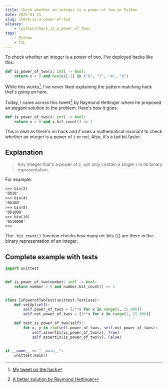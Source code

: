 ```yaml
---
title: Check whether an integer is a power of two in Python
date: 2022-01-21
slug: check-is-a-power-of-two
aliases:
    - /python/check_is_a_power_of_two/
tags:
    - Python
    - TIL
---
```


To check whether an integer is a power of two, I've deployed hacks like this:

```py
def is_power_of_two(x: int) -> bool:
    return x > 0 and hex(x)[-1] in ("0", "2", "4", "8")
```

While this works[^1], I've never liked explaining the pattern matching hack that's going on
here.

Today, I came across this tweet[^2] by Raymond Hettinger where he proposed an elegant
solution to the problem. Here's how it goes:

```py
def is_power_of_two(x: int) -> bool:
    return x > 0 and x.bit_count() == 1
```

This is neat as there's no hack and it uses a mathematical invariant to check whether an
integer is a power of `2` or not. Also, it's a tad bit faster.

## Explanation

> Any integer that's a power of `2`, will only contain a single `1` in its binary
> representation.

For example:

```txt
>>> bin(2)
'0b10'
>>> bin(4)
'0b100'
>>> bin(8)
'0b1000'
>>> bin(16)
'0b10000'
>>>
```

The `.bit_count()` function checks how many on-bits (`1`) are there in the binary
representation of an integer.

## Complete example with tests

```py
import unittest


def is_power_of_two(number: int) -> bool:
    return number > 0 and number.bit_count() == 1


class IsPowerofTwoTest(unittest.TestCase):
    def setUp(self):
        self.power_of_twos = [2**x for x in range(2, 25_000)]
        self.not_power_of_twos = [3**x for x in range(2, 25_000)]

    def test_is_power_of_two(self):
        for x, y in zip(self.power_of_twos, self.not_power_of_twos):
            self.assertIs(is_power_of_two(x), True)
            self.assertIs(is_power_of_two(y), False)


if __name__ == "__main__":
    unittest.main()
```

[^1]: [My tweet on the hack](https://twitter.com/rednafi/status/1484326191687696391/photo/1)

[^2]:
    [A better solution by Raymond Hettinger](https://twitter.com/raymondh/status/1483948152906522625)
